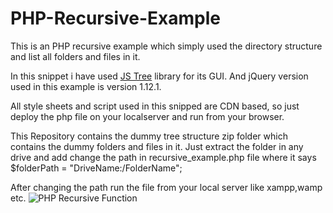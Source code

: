 # PHP-Recursive-Example
This is an PHP recursive example which simply used the directory structure and list all folders and files in it.

In this snippet i have used <a href="https://www.jstree.com" target="_blank">JS Tree</a> library for its GUI.
And jQuery version used in this example is version 1.12.1.

All style sheets and script used in this snipped are CDN based, so just deploy the php file on your localserver and run from your browser.

This Repository contains the dummy tree structure zip folder which contains the dummy folders and files in it.
Just extract the folder in any drive and add change the path in recursive_example.php file where it says $folderPath = "DriveName:/FolderName";

After changing the path run the file from your local server like xampp,wamp etc.
<img src="https://github.com/wpthemes786/PHP-Recursive-Example/blob/master/screenshot.png" alt="PHP Recursive Function">
